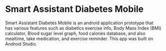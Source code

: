 # Smart Assistant Diabetes Mobile
Smart Assistant Diabetes Mobile is an android application prototype that has various features such as diabetics exercise info, Body Mass Index (BMI) calculator, Blood sugar level graph, food calories database, and also mealtime, take medication, and exercise reminder. This app was built on Android Studio.

